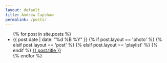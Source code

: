 ```yaml
---
layout: default
title: Andrew Capshaw
permalink: /posts/
---
```


<ul class='posts'>
    {% for post in site.posts %}
    <li>
        <span>{{ post.date | date: "%d %B %Y" }}</span>
        {% if post.layout == 'photo' %}
            <i class='icon icon-white icon-camera'> </i>
        {% elsif post.layout == 'post' %}
            <i class='icon icon-white icon-align-justify'> </i>
        {% elsif post.layout == 'playlist' %}
            <i class='icon icon-white icon-music'> </i>
        {% endif %}
        <a href="{{ post.url }}">{{ post.title }}</a>
    </li>
    {% endfor %}
</ul>